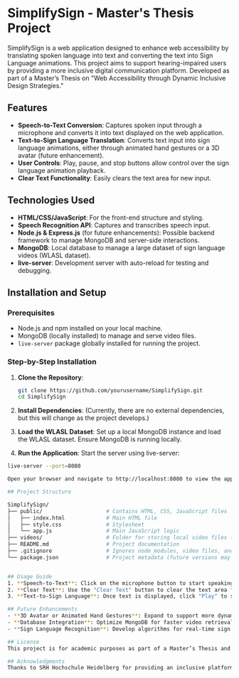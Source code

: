 # SimplifySign - Master's Thesis Project

SimplifySign is a web application designed to enhance web accessibility by translating spoken language into text and converting the text into Sign Language animations. This project aims to support hearing-impaired users by providing a more inclusive digital communication platform. Developed as part of a Master’s Thesis on "Web Accessibility through Dynamic Inclusive Design Strategies."

## Features

- **Speech-to-Text Conversion**: Captures spoken input through a microphone and converts it into text displayed on the web application.
- **Text-to-Sign Language Translation**: Converts text input into sign language animations, either through animated hand gestures or a 3D avatar (future enhancement).
- **User Controls**: Play, pause, and stop buttons allow control over the sign language animation playback.
- **Clear Text Functionality**: Easily clears the text area for new input.

## Technologies Used

- **HTML/CSS/JavaScript**: For the front-end structure and styling.
- **Speech Recognition API**: Captures and transcribes speech input.
- **Node.js & Express.js** (for future enhancements): Possible backend framework to manage MongoDB and server-side interactions.
- **MongoDB**: Local database to manage a large dataset of sign language videos (WLASL dataset).
- **live-server**: Development server with auto-reload for testing and debugging.

## Installation and Setup

### Prerequisites

- Node.js and npm installed on your local machine.
- MongoDB (locally installed) to manage and serve video files.
- `live-server` package globally installed for running the project.

### Step-by-Step Installation

1. **Clone the Repository**:
   ```bash
   git clone https://github.com/yourusername/SimplifySign.git
   cd SimplifySign

2. **Install Dependencies**: (Currently, there are no external dependencies, but this will change as the project develops.)

3. **Load the WLASL Dataset**:
Set up a local MongoDB instance and load the WLASL dataset. Ensure MongoDB is running locally.

4. **Run the Application**: Start the server using live-server:
```bash
live-server --port=8080

Open your browser and navigate to http://localhost:8080 to view the application.

## Project Structure

SimplifySign/
├── public/                    # Contains HTML, CSS, JavaScript files
│   ├── index.html             # Main HTML file
│   ├── style.css              # Stylesheet
│   └── app.js                 # Main JavaScript logic
├── videos/                    # Folder for storing local video files (ignored by .gitignore)
├── README.md                  # Project documentation
├── .gitignore                 # Ignores node_modules, video files, and other non-essential items
└── package.json               # Project metadata (future versions may require backend packages)


## Usage Guide
1. **Speech-to-Text**: Click on the microphone button to start speaking. Your speech will be converted into text and displayed in the text area.
2. **Clear Text**: Use the "Clear Text" button to clear the text area for new input.
3. **Text-to-Sign Language**: Once text is displayed, click "Play" to start the sign language animation. Use "Pause" and "Stop" to control playback.

## Future Enhancements
- **3D Avatar or Animated Hand Gestures**: Expand to support more dynamic and realistic sign language animations.
- **Database Integration**: Optimize MongoDB for faster video retrieval and larger datasets.
- **Sign Language Recognition**: Develop algorithms for real-time sign language recognition and response.

## License
This project is for academic purposes as part of a Master’s Thesis and is open for educational use. All rights reserved by the author.

## Acknowledgments
Thanks to SRH Hochschule Heidelberg for providing an inclusive platform for this project, as well as to all collaborators, supervisors, and supporters who contributed to the project.
